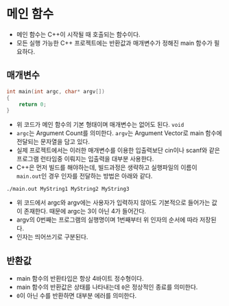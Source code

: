 # 메인 함수
- 메인 함수는 C++이 시작될 때 호출되는 함수이다.
- 모든 실행 가능한 C++ 프로젝트에는 반환값과 매개변수가 정해진 main 함수가 필요하다.

## 매개변수
```cpp
int main(int argc, char* argv[])
{
    return 0;
}
```

- 위 코드가 메인 함수의 기본 형태이며 매개변수는 없어도 된다. ```void```
- ```argc```는 Argument Count를 의미한다. ```argv```는 Argument Vector로 main 함수에 전달되는 문자열을 담고 있다.
- 실제 프로젝트에서는 이러한 매개변수를 이용한 입출력보단 cin이나 scanf와 같은 프로그램 런타임중 이뤄지는 입출력을 대부분 사용한다.
- C++은 먼저 빌드를 해야하는데, 빌드과정은 생략하고 실행파일의 이름이 ```main.out```인 경우 인자를 전달하는 방법은 아래와 같다.

```./main.out MyString1 MyString2 MyString3```

- 위 코드에서 argc와 argv에는 사용자가 입력하지 않아도 기본적으로 들어가는 값이 존재한다. 때문에 argc는 3이 아닌 4가 들어간다.
- argv의 0번째는 프로그램의 실행명이며 1번째부터 위 인자의 순서에 따라 저장된다.
- 인자는 띄어쓰기로 구분된다.

## 반환값
- main 함수의 반환타입은 항상 4바이트 정수형이다.
- main 함수의 반환값은 상태를 나타내는데 ```0```은 정상적인 종료를 의미한다.
- ```0```이 아닌 수를 반환하면 대부분 에러를 의미한다.